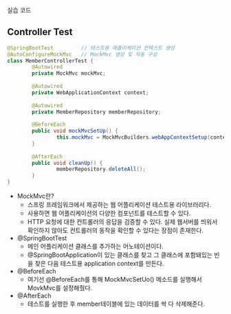 실습 코드
## Controller Test
```java
@SpringBootTest			// 테스트용 애플리케이션 컨텍스트 생성
@AutoConfigureMockMvc	// MockMvc 생성 및 자동 구성
class MemberControllerTest {
		@Autowired
		private MockMvc mockMvc;
		
		@Autowired
		private WebApplicationContext context;
		
		@Autowired
		private MemberRepository memberRepository;
		
		@BeforeEach
		public void mockMvcSetUp() {
				this.mockMvc = MockMvcBuilders.webAppContextSetup(context).build();
		}
		
		@AfterEach
		public void cleanUp() {
				memberRepository.deleteAll();
		}
}
```
- MockMvc란?
	- 스프링 프레임워크에서 제공하는 웹 어플리케이션 테스트용 라이브러리다.
	- 사용하면 웹 어플리케이션의 다양한 컴포넌트를 테스트할 수 있다.
	- HTTP 요청에 대한 컨트롤러의 응답을 검증할 수 있다. 실제 웹서버를 띄워서 확인하지 않아도 컨트롤러의 동작을 확인할 수 있다는 장점이 존재한다.
- @SpringBootTest
	- 메인 어플리케이션 클래스를 추가하는 어노테이션이다.
	- @SpringBootApplication이 있는 클래스를 찾고 그 클래스에 포함돼있는 빈을 찾은 다음 테스트용 application context를 만든다.
- @BeforeEach
	- 여기선 @BeforeEach를 통해 MockMvcSetUo() 메소드를 실행해서 MovkMvc를 설정해줬다.
- @AfterEach
	- 테스트를 실행한 후 member테이블에 있는 데이터를 싹 다 삭제해준다.